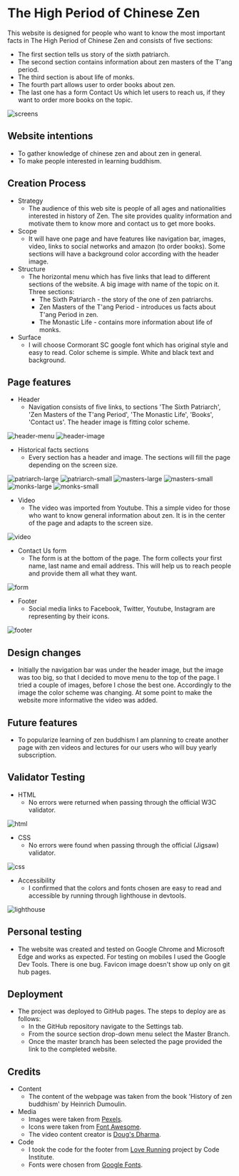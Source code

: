 # The High Period of Chinese Zen
This website is designed for people who want to know the most important facts in The High Period of Chinese Zen and consists of five sections:
- The first section tells us story of the sixth patriarch.
- The second section contains information about zen masters of the T'ang period.
- The third section is about life of monks.
- The fourth part allows user to order books about zen.
- The last one has a form Contact Us which let users to reach us, if they want to order more books on the topic.

![screens](/Readme-content/am-i-responsive.png)

## Website intentions
- To gather knowledge of chinese zen and about zen in general.
- To make people interested in learning buddhism.

## Creation Process
- Strategy
    - The audience of this web site is people of all ages and nationalities interested in history of Zen. The site provides quality information and motivate them to know more and contact us to get more books.
- Scope
  - It will have one page and have features like navigation bar, images, video, links to social networks and amazon (to order books). Some sections will have a background color according with the header image.
- Structure
  - The horizontal menu which has five links that lead to different sections of the website. A big image with name of the topic on it. Three sections:
    - The Sixth Patriarch - the story of the one of zen patriarchs.
    - Zen Masters of the T'ang Period - introduces us facts about T'ang Period in zen.
    - The Monastic Life - contains more information about life of monks.
- Surface
  - I will choose Cormorant SC google font which has original style and easy to read. Color scheme is simple. White and black text and background.

## Page features
- Header
  - Navigation consists of five links, to sections 'The Sixth Patriarch', 'Zen Masters of the T'ang Period', 'The Monastic Life', 'Books', 'Contact us'. The header image is fitting color scheme.

![header-menu](/Readme-content/menu.png)
![header-image](/Readme-content/buddha.jpg)

- Historical facts sections
  - Every section has a header and image. The sections will fill the page depending on the screen size.

![patriarch-large](/Readme-content/patriarch-large.png)
![patriarch-small](/Readme-content/patriarch-small.png)
![masters-large](/Readme-content/masters-large.png)
![masters-small](/Readme-content/masters-small.png)
![monks-large](/Readme-content/monks-large.png)
![monks-small](/Readme-content/monks-small.png)

- Video
  - The video was imported from Youtube. This a simple video for those who want to know general information about zen. It is in the center of the page and adapts to the screen size.

![video](/Readme-content/video.png)

- Contact Us form
  - The form is at the bottom of the page. The form collects your first name, last name and email address. This will help us to reach people and provide them all what they want.

![form](/Readme-content/contact-us.png)

- Footer
  - Social media links to Facebook, Twitter, Youtube, Instagram are representing by their icons.

![footer](/Readme-content/social-media.png)

## Design changes
- Initially the navigation bar was under the header image, but the image was too big, so that I decided to move menu to the top of the page. I tried a couple of images, before I chose the best one. Accordingly to the image the color scheme was changing. At some point to make the website more informative the video was added.

## Future features
- To popularize learning of zen buddhism I am planning to create another page with zen videos and lectures for our users who will buy yearly subscription.

## Validator Testing
- HTML
  - No errors were returned when passing through the official W3C validator.

![html](/Readme-content/html-valid.png)

- CSS
  - No errors were found when passing through the official (Jigsaw) validator.

![css](/Readme-content/css-valid.png)

- Accessibility
  - I confirmed that the colors and fonts chosen are easy to read and accessible by running through lighthouse in devtools.

![lighthouse](/Readme-content/lighthouse.png)

## Personal testing
- The website was created and tested on Google Chrome and Microsoft Edge and works as expected. For testing on mobiles I used the Google Dev Tools. There is one bug. Favicon image doesn't show up only on git hub pages.

## Deployment
- The project was deployed to GitHub pages. The steps to deploy are as follows:
  - In the GitHub repository navigate to the Settings tab.
  - From the source section drop-down menu select the Master Branch.
  - Once the master branch has been selected the page provided the link to the completed website.

## Credits
- Content
  - The content of the webpage was taken from the book 'History of zen buddhism' by Heinrich Dumoulin.
- Media
  - Images were taken from [Pexels](https://www.pexels.com/).
  - Icons were taken from [Font Awesome](https://fontawesome.com/).
  - The video content creator is [Doug's Dharma](https://www.youtube.com/c/DougsDharma).
- Code
  - I took the code for the footer from [Love Running](https://learn.codeinstitute.net/sandbox/api/challenges/601194c939e147dad663b867/files/signup.html) project by Code Institute.
  - Fonts were chosen from [Google Fonts](https://fonts.google.com/).